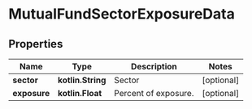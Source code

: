 
# MutualFundSectorExposureData

## Properties
Name | Type | Description | Notes
------------ | ------------- | ------------- | -------------
**sector** | **kotlin.String** | Sector |  [optional]
**exposure** | **kotlin.Float** | Percent of exposure. |  [optional]



